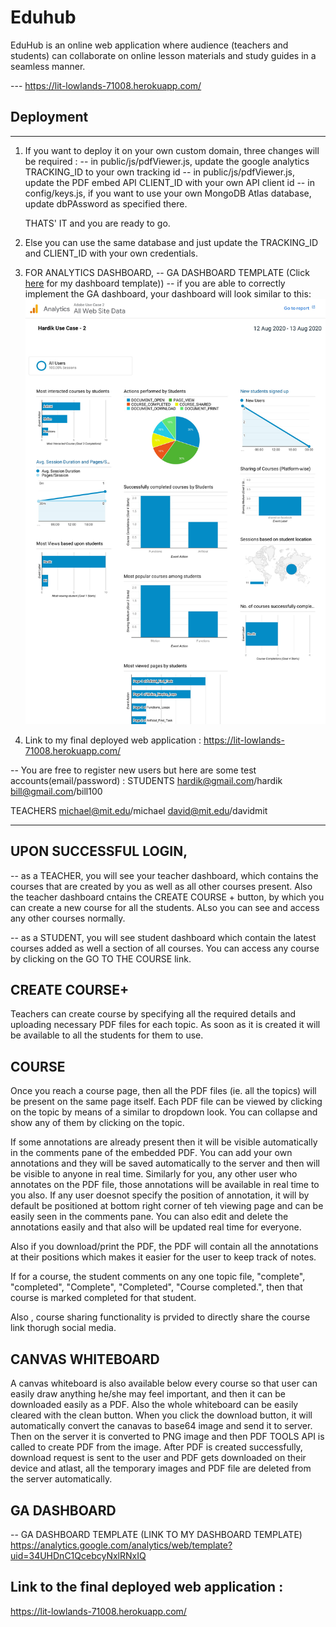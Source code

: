 # Eduhub
EduHub is an online web application where audience (teachers and students) can collaborate on online lesson materials and study guides in a seamless manner.

--- https://lit-lowlands-71008.herokuapp.com/ 

## Deployment
---
1. If you want to deploy it on your own custom domain, three changes will be required :
   -- in public/js/pdfViewer.js, update the google analytics TRACKING_ID to your own tracking id
   -- in public/js/pdfViewer.js, update the PDF embed API CLIENT_ID with your own API client id
   -- in config/keys.js, if you want to use your own MongoDB Atlas database, update dbPAssword as specified there.

   THATS' IT and you are ready to go.

2. Else you can use the same database and just update the TRACKING_ID and CLIENT_ID with your own credentials.

3. FOR ANALYTICS DASHBOARD,
-- GA DASHBOARD TEMPLATE (Click [here](https://analytics.google.com/analytics/web/template?uid=34UHDnC1QcebcyNxlRNxIQ) for my dashboard template))
-- if you are able to correctly implement the GA dashboard, your dashboard will look similar to this:
   ![Analytics Dashboard](AnalyticsWebDataUseCase.jpg)


4. Link to my final deployed web application :
   https://lit-lowlands-71008.herokuapp.com/

-- You are free to register new users but here are some test accounts(email/password) :
STUDENTS
hardik@gmail.com/hardik
bill@gmail.com/bill100

TEACHERS
michael@mit.edu/michael
david@mit.edu/davidmit

---

## UPON SUCCESSFUL LOGIN,

-- as a TEACHER, you will see your teacher dashboard, which contains the courses that are created by you as well as all other courses present. Also the teacher dashboard cntains the CREATE COURSE + button, by which you can create a new course for all the students. ALso you can see and access any other courses normally.

-- as a STUDENT, you will see student dashboard which contain the latest courses added as well a section of all courses. You can access any course by clicking on the GO TO THE COURSE link.

## CREATE COURSE+
Teachers can create course by specifying all the required details and uploading necessary PDF files for each topic. As soon as it is created it will be available to all the students for them to use.

## COURSE
Once you reach a course page, then all the PDF files (ie. all the topics) will be present on the same page itself. Each PDF file can be viewed by clicking on the topic by means of a similar to dropdown look. You can collapse and show any of them by clicking on the topic.

If some annotations are already present then it will be visible automatically in the comments pane of the embedded PDF. You can add your own annotations and they will be saved automatically to the server and then will be visible to anyone in real time. Similarly for you, any other user who annotates on the PDF file, those annotations will be available in real time to you also. If any user doesnot specify the position of annotation, it will by default be positioned at bottom right corner of teh viewing page and can be easily seen in the comments pane.
You can also edit and delete the annotations easily and that also will be updated real time for everyone.

Also if you download/print the PDF, the PDF will contain all the annotations at their positions which makes it easier for the user to keep track of notes.

If for a course, the student comments on any one topic file, "complete", "completed", "Complete", "Completed", "Course completed.", then that course is marked completed for that student.

Also , course sharing functionality is prvided to directly share the course link thorugh social media.

## CANVAS WHITEBOARD
A canvas whiteboard is also available below every course so that user can easily draw anything he/she may feel important, and then it can be downloaded easily as a PDF. Also the whole whiteboard can be easily cleared with the clean button. When you click the download button, it will automatically convert the canavas to base64 image and send it to server. Then on the server it is converted to PNG image and then PDF TOOLS API is called to create PDF from the image. After PDF is created successfully, download request is sent to the user and PDF gets downloaded on their device and atlast, all the temporary images and PDF file are deleted from the server automatically.

## GA DASHBOARD
-- GA DASHBOARD TEMPLATE (LINK TO MY DASHBOARD TEMPLATE)
https://analytics.google.com/analytics/web/template?uid=34UHDnC1QcebcyNxlRNxIQ


## Link to the final deployed web application :
https://lit-lowlands-71008.herokuapp.com/
